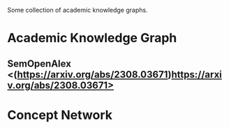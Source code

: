 Some collection of  academic knowledge graphs.

# Academic Knowledge Graph
## SemOpenAlex <(https://arxiv.org/abs/2308.03671)https://arxiv.org/abs/2308.03671>


# Concept Network

